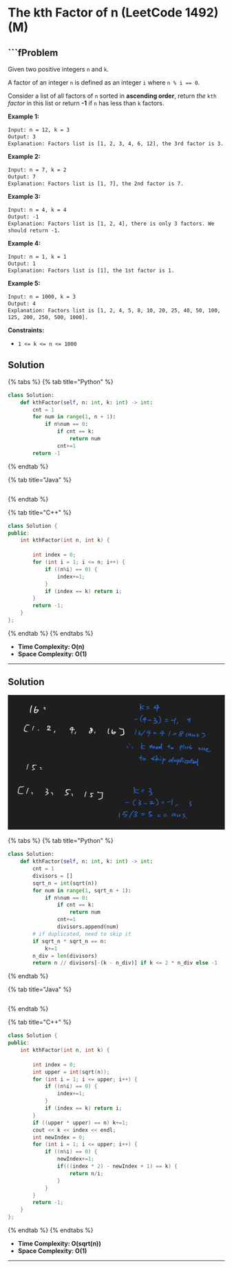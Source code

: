 # The kth Factor of n (LeetCode 1492) (M)

## \`\`\`fProblem

Given two positive integers `n` and `k`.

A factor of an integer `n` is defined as an integer `i` where `n % i == 0`.

Consider a list of all factors of `n` sorted in **ascending order**, return _the_ `kth` _factor_ in this list or return **-1** if `n` has less than `k` factors.

&#x20;

**Example 1:**

```
Input: n = 12, k = 3
Output: 3
Explanation: Factors list is [1, 2, 3, 4, 6, 12], the 3rd factor is 3.
```

**Example 2:**

```
Input: n = 7, k = 2
Output: 7
Explanation: Factors list is [1, 7], the 2nd factor is 7.
```

**Example 3:**

```
Input: n = 4, k = 4
Output: -1
Explanation: Factors list is [1, 2, 4], there is only 3 factors. We should return -1.
```

**Example 4:**

```
Input: n = 1, k = 1
Output: 1
Explanation: Factors list is [1], the 1st factor is 1.
```

**Example 5:**

```
Input: n = 1000, k = 3
Output: 4
Explanation: Factors list is [1, 2, 4, 5, 8, 10, 20, 25, 40, 50, 100, 125, 200, 250, 500, 1000].
```

&#x20;

**Constraints:**

* `1 <= k <= n <= 1000`



## Solution&#x20;

{% tabs %}
{% tab title="Python" %}
```python
class Solution:
    def kthFactor(self, n: int, k: int) -> int:
        cnt = 1
        for num in range(1, n + 1):
            if n%num == 0:
                if cnt == k:
                    return num
                cnt+=1
        return -1
```
{% endtab %}

{% tab title="Java" %}
```java
```
{% endtab %}

{% tab title="C++" %}
```cpp
class Solution {
public:
    int kthFactor(int n, int k) {
    
        int index = 0;
        for (int i = 1; i <= n; i++) {
            if ((n%i) == 0) {
                index+=1;    
            }
            if (index == k) return i;    
        }
        return -1;
    }
};
```
{% endtab %}
{% endtabs %}

* **Time Complexity: O(n)**
* **Space Complexity: O(1)**

****

## Solution&#x20;

![](<../../.gitbook/assets/Screen Shot 2021-11-22 at 12.46.11 PM.png>)

{% tabs %}
{% tab title="Python" %}
```python
class Solution:
    def kthFactor(self, n: int, k: int) -> int:
        cnt = 1
        divisors = []
        sqrt_n = int(sqrt(n))
        for num in range(1, sqrt_n + 1):
            if n%num == 0:
                if cnt == k:
                    return num
                cnt+=1
                divisors.append(num)
        # if duplicated, need to skip it
        if sqrt_n * sqrt_n == n:
            k+=1
        n_div = len(divisors)
        return n // divisors[-(k - n_div)] if k <= 2 * n_div else -1
```
{% endtab %}

{% tab title="Java" %}
```java
```
{% endtab %}

{% tab title="C++" %}
```cpp
class Solution {
public:
    int kthFactor(int n, int k) {
    
        int index = 0;
        int upper = int(sqrt(n));
        for (int i = 1; i <= upper; i++) {
            if ((n%i) == 0) {
                index+=1;    
            }
            if (index == k) return i;    
        }
        if ((upper * upper) == n) k+=1;
        cout << k << index << endl;
        int newIndex = 0;
        for (int i = 1; i <= upper; i++) {
            if ((n%i) == 0) {
                newIndex+=1;
                if(((index * 2) - newIndex + 1) == k) {
                    return n/i;
                }
            }
        }
        return -1;
    }
};
```
{% endtab %}
{% endtabs %}

* **Time Complexity: O(sqrt(n))**
* **Space Complexity: O(1)**

****
